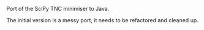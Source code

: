 Port of the SciPy TNC minimiser to Java. 

The initial version is a messy port, it needs to be refactored and cleaned up.
